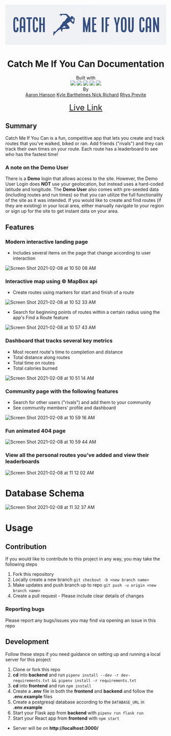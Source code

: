 ![logo](./frontend/src/images/logo.png)
<h1 align='center'>Catch Me If You Can Documentation</h1>

<div align='center'>Built with 
<br>
<img src="https://img.icons8.com/color/48/000000/javascript.png"/>
<img src="https://img.icons8.com/color/48/000000/python.png"/>
<img src="https://img.icons8.com/officel/40/000000/react.png"/>
<img src="https://img.icons8.com/color/48/000000/redux.png"/>
<img src="https://img.icons8.com/color/48/000000/postgreesql.png"/>
</div>
<div align='center'>By
<br>
<a href='https://www.linkedin.com/in/aaron-hanson-brb/'>Aaron Hanson</a>
<a href='https://www.linkedin.com/in/kyle-barthelmes-a5120b51/'>Kyle Barthelmes </a>
<a href='https://www.linkedin.com/in/nicholas-richard-77a9a066/'>Nick Richard</a>
<a href='https://www.linkedin.com/in/rhysprevite/'>Rhys Previte</a>
</div>
<br>
<div align='center' style='font-size: 25px'>
<a href='https://catch-me-if-you-cann.herokuapp.com/'>Live Link</a>
</div>


## Summary
Catch Me If You Can is a fun, competitive app that lets you create and track routes that you've walked, biked or ran. Add friends ("rivals") and they can track their own times on your route. Each route has a leaderboard to see who has the fastest time!

### A note on the Demo User
There is a **Demo** login that allows access to the site. However, the Demo User Login does **NOT** use your geolocation, but instead uses a hard-coded latitude and longitude. The **Demo User** also comes with pre-seeded data (including routes and run times) so that you can utilize the full functionality of the site as it was intended. If you would like to create and find routes (if they are existing) in your local area, either manually navigate to your region or sign up for the site to get instant data on your area.

## Features
### Modern interactive landing page
- Includes several items on the page that change according to user interaction

![Screen Shot 2021-02-08 at 10 50 08 AM](https://user-images.githubusercontent.com/67812737/107246216-0451a000-69fe-11eb-993c-c1cfed9bbeb4.png)

### Interactive map using © MapBox api 
  - Create routes using markers for start and finish of a route

  ![Screen Shot 2021-02-08 at 10 52 33 AM](https://user-images.githubusercontent.com/67812737/107245486-34e50a00-69fd-11eb-80a5-5467e77754af.png)


  - Search for beginning points of routes within a certain radius using the app's Find a Route feature

![Screen Shot 2021-02-08 at 10 57 43 AM](https://user-images.githubusercontent.com/67812737/107245686-6c53b680-69fd-11eb-8a5a-e27854959ef1.png)

### Dashboard that tracks several key metrics
  - Most recent route's time to completion and distance
  - Total distance along routes
  - Total time on routes
  - Total calories burned

  ![Screen Shot 2021-02-08 at 10 51 14 AM](https://user-images.githubusercontent.com/67812737/107245737-7d042c80-69fd-11eb-99b9-2ee1fea2c94f.png)

### Community page with the following features
  - Search for other users ("rivals") and add them to your community
  - See community members' profile and dashboard

  ![Screen Shot 2021-02-08 at 10 59 16 AM](https://user-images.githubusercontent.com/67812737/107245934-b5a40600-69fd-11eb-81fe-9c8f375b6e69.png)

### Fun animated 404 page
![Screen Shot 2021-02-08 at 10 59 44 AM](https://user-images.githubusercontent.com/67812737/107246394-3531d500-69fe-11eb-85c4-ad2cd0ea96ee.png)

### View all the personal routes you've added and view their leaderboards
![Screen Shot 2021-02-08 at 11 12 02 AM](https://user-images.githubusercontent.com/67812737/107246729-8b9f1380-69fe-11eb-99b3-cf93fc607692.png)
<br>

# Database Schema
<img width="1458" alt="Screen Shot 2021-02-08 at 11 32 37 AM" src="https://user-images.githubusercontent.com/67812737/107249485-6c55b580-6a01-11eb-83f5-9a13447b47ea.png">
<br />

# Usage 

## Contribution
If you would like to contribute to this project in any way, you may take the following steps
  1. Fork this repository
  2. Locally create a new branch `git checkout -b <new branch name>`
  3. Make updates and push branch up to repo `git push -u origin <new branch name>`
  4. Create a pull request
    - Please include clear details of changes 
  
  ### Reporting bugs
  Please report any bugs/issues you may find via opening an issue in this repo

  ## Development
  Follow these steps if you need guidance on setting up and running a local server for this project
  1. Clone or fork this repo
  2. **cd** into **backend** and run `pipenv install --dev -r dev-requirements.txt && pipenv install -r requirements.txt`
  3. **cd** into **frontend** and run `npm install`
  4. Create a **.env** file in both the **frontend** and **backend** and follow the **.env.example** files
  5. Create a postgresql database according to the `DATABASE_URL` in **.env.example**
  6. Start your Flask app from **backend** with `pipenv run flask run`
  7. Start your React app from **frontend** with `npm start`
  - Server will be on **http://localhost:3000/**

